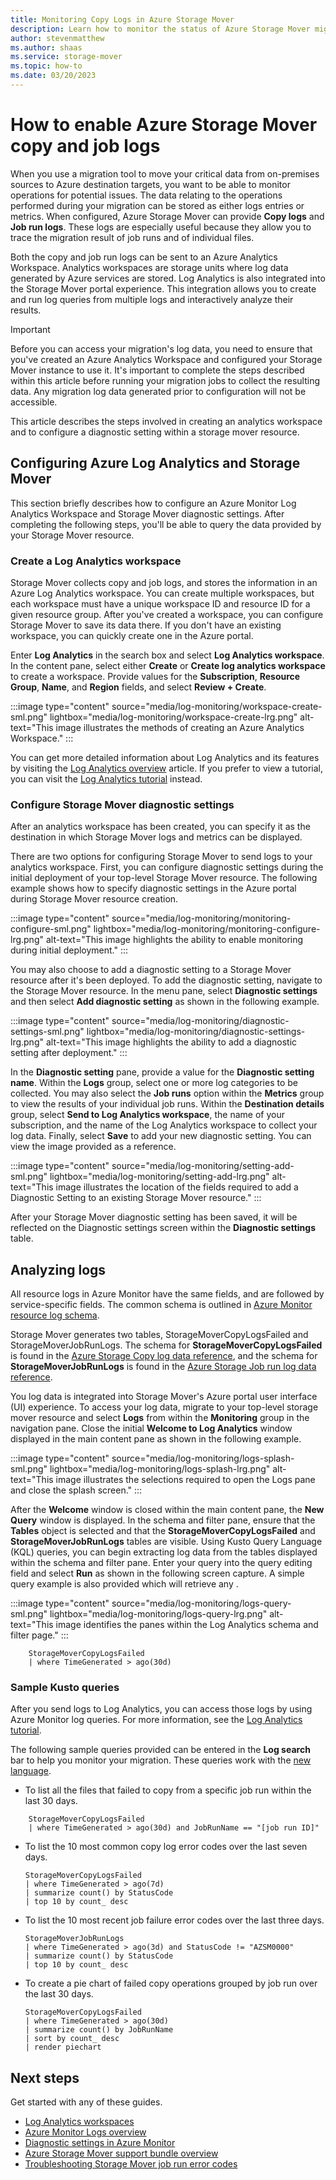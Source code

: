 ```yaml
---
title: Monitoring Copy Logs in Azure Storage Mover
description: Learn how to monitor the status of Azure Storage Mover migration jobs.
author: stevenmatthew
ms.author: shaas
ms.service: storage-mover
ms.topic: how-to
ms.date: 03/20/2023
---
```


# How to enable Azure Storage Mover copy and job logs

When you use a migration tool to move your critical data from on-premises sources to Azure destination targets, you want to be able to monitor operations for potential issues. The data relating to the operations performed during your migration can be stored as either logs entries or metrics. When configured, Azure Storage Mover can provide **Copy logs** and **Job run logs**. These logs are especially useful because they allow you to trace the migration result of job runs and of individual files.

Both the copy and job run logs can be sent to an Azure Analytics Workspace. Analytics workspaces are storage units where log data generated by Azure services are stored. Log Analytics is also integrated into the Storage Mover portal experience. This integration allows you to create and run log queries from multiple logs and interactively analyze their results.

> [!IMPORTANT]
> Before you can access your migration's log data, you need to ensure that you've created an Azure Analytics Workspace and configured your Storage Mover instance to use it. It's important to complete the steps described within this article before running your migration jobs to collect the resulting data. Any migration log data generated prior to configuration will not be accessible.

This article describes the steps involved in creating an analytics workspace and to configure a diagnostic setting within a storage mover resource.

## Configuring Azure Log Analytics and Storage Mover

This section briefly describes how to configure an Azure Monitor Log Analytics Workspace and Storage Mover diagnostic settings. After completing the following steps, you'll be able to query the data provided by your Storage Mover resource.

### Create a Log Analytics workspace

Storage Mover collects copy and job logs, and stores the information in an Azure Log Analytics workspace. You can create multiple workspaces, but each workspace must have a unique workspace ID and resource ID for a given resource group. After you've created a workspace, you can configure Storage Mover to save its data there. If you don't have an existing workspace, you can quickly create one in the Azure portal.

Enter **Log Analytics** in the search box and select **Log Analytics workspace**. In the content pane, select either **Create** or **Create log analytics workspace** to create a workspace. Provide values for the **Subscription**, **Resource Group**, **Name**, and **Region** fields, and select **Review + Create**.

:::image type="content" source="media/log-monitoring/workspace-create-sml.png" lightbox="media/log-monitoring/workspace-create-lrg.png" alt-text="This image illustrates the methods of creating an Azure Analytics Workspace." :::

You can get more detailed information about Log Analytics and its features by visiting the [Log Analytics overview](/azure/azure-monitor/logs/log-analytics-overview) article. If you prefer to view a tutorial, you can visit the [Log Analytics tutorial](/azure/azure-monitor/logs/log-analytics-tutorial) instead.

### Configure Storage Mover diagnostic settings

After an analytics workspace has been created, you can specify it as the destination in which Storage Mover logs and metrics can be displayed.

There are two options for configuring Storage Mover to send logs to your analytics workspace. First, you can configure diagnostic settings during the initial deployment of your top-level Storage Mover resource. The following example shows how to specify diagnostic settings in the Azure portal during Storage Mover resource creation.

:::image type="content" source="media/log-monitoring/monitoring-configure-sml.png" lightbox="media/log-monitoring/monitoring-configure-lrg.png" alt-text="This image highlights the ability to enable monitoring during initial deployment." :::

You may also choose to add a diagnostic setting to a Storage Mover resource after it's been deployed. To add the diagnostic setting, navigate to the Storage Mover resource. In the menu pane, select **Diagnostic settings** and then select **Add diagnostic setting** as shown in the following example.

:::image type="content" source="media/log-monitoring/diagnostic-settings-sml.png" lightbox="media/log-monitoring/diagnostic-settings-lrg.png" alt-text="This image highlights the ability to add a diagnostic setting after deployment." :::

In the **Diagnostic setting** pane, provide a value for the **Diagnostic setting name**. Within the **Logs** group, select one or more log categories to be collected. You may also select the **Job runs** option within the **Metrics** group to view the results of your individual job runs. Within the **Destination details** group, select **Send to Log Analytics workspace**, the name of your subscription, and the name of the Log Analytics workspace to collect your log data. Finally, select **Save** to add your new diagnostic setting. You can view the image provided as a reference.

:::image type="content" source="media/log-monitoring/setting-add-sml.png" lightbox="media/log-monitoring/setting-add-lrg.png" alt-text="This image illustrates the location of the fields required to add a Diagnostic Setting to an existing Storage Mover resource." :::

After your Storage Mover diagnostic setting has been saved, it will be reflected on the Diagnostic settings screen within the **Diagnostic settings** table.

## Analyzing logs

All resource logs in Azure Monitor have the same fields, and are followed by service-specific fields. The common schema is outlined in [Azure Monitor resource log schema](../azure-monitor/essentials/resource-logs-schema.md).

Storage Mover generates two tables, StorageMoverCopyLogsFailed and StorageMoverJobRunLogs. The schema for **StorageMoverCopyLogsFailed** is found in the [Azure Storage Copy log data reference](/azure/azure-monitor/reference/tables/StorageMoverCopyLogsFailed), and the schema for **StorageMoverJobRunLogs** is found in the [Azure Storage Job run log data reference](/azure/azure-monitor/reference/tables/StorageMoverJobRunLogs).

You log data is integrated into Storage Mover's Azure portal user interface (UI) experience. To access your log data, migrate to your top-level storage mover resource and select **Logs** from within the **Monitoring** group in the navigation pane. Close the initial **Welcome to Log Analytics** window displayed in the main content pane as shown in the following example.

:::image type="content" source="media/log-monitoring/logs-splash-sml.png" lightbox="media/log-monitoring/logs-splash-lrg.png" alt-text="This image illustrates the selections required to open the Logs pane and close the splash screen." :::

After the **Welcome** window is closed within the main content pane, the **New Query** window is displayed. In the schema and filter pane, ensure that the **Tables** object is selected and that the **StorageMoverCopyLogsFailed** and **StorageMoverJobRunLogs** tables are visible. Using Kusto Query Language (KQL) queries, you can begin extracting log data from the tables displayed within the schema and filter pane. Enter your query into the query editing field and select **Run** as shown in the following screen capture. A simple query example is also provided which will retrieve any .

:::image type="content" source="media/log-monitoring/logs-query-sml.png" lightbox="media/log-monitoring/logs-query-lrg.png" alt-text="This image identifies the panes within the Log Analytics schema and filter page." :::

```kusto
    StorageMoverCopyLogsFailed 
    | where TimeGenerated > ago(30d)
```

### Sample Kusto queries

After you send logs to Log Analytics, you can access those logs by using Azure Monitor log queries. For more information, see the [Log Analytics tutorial](../azure-monitor/logs/log-analytics-tutorial.md).

The following sample queries provided can be entered in the **Log search** bar to help you monitor your migration. These queries work with the [new language](../azure-monitor/logs/log-query-overview.md).

- To list all the files that failed to copy from a specific job run within the last 30 days.

```kusto
    StorageMoverCopyLogsFailed 
    | where TimeGenerated > ago(30d) and JobRunName == "[job run ID]"
```

- To list the 10 most common copy log error codes over the last seven days.

    ```kusto
    StorageMoverCopyLogsFailed
    | where TimeGenerated > ago(7d)
    | summarize count() by StatusCode
    | top 10 by count_ desc
    ```

- To list the 10 most recent job failure error codes over the last three days.

    ```kusto
    StorageMoverJobRunLogs
    | where TimeGenerated > ago(3d) and StatusCode != "AZSM0000"
    | summarize count() by StatusCode
    | top 10 by count_ desc
    ```

- To create a pie chart of failed copy operations grouped by job run over the last 30 days.

    ```kusto
    StorageMoverCopyLogsFailed
    | where TimeGenerated > ago(30d)
    | summarize count() by JobRunName
    | sort by count_ desc
    | render piechart
    ```

## Next steps

Get started with any of these guides.

- [Log Analytics workspaces](../azure-monitor/logs/log-analytics-workspace-overview.md)
- [Azure Monitor Logs overview](../azure-monitor/logs/data-platform-logs.md)
- [Diagnostic settings in Azure Monitor](../azure-monitor/essentials/diagnostic-settings.md?tabs=portal)
- [Azure Storage Mover support bundle overview](troubleshooting.md)
- [Troubleshooting Storage Mover job run error codes](status-code.md)
